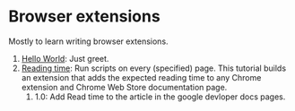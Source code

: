 # Browser extensions

Mostly to learn writing browser extensions.

1. [Hello World](./helloWorld/): Just greet.
2. [Reading time](./readingTime/): Run scripts on every (specified) page. This tutorial builds an extension that adds the expected reading time to any Chrome extension and Chrome Web Store documentation page.
    1. 1.0: Add Read time to the article in the google devloper docs pages. 